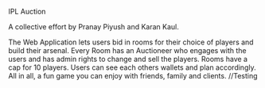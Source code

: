 IPL Auction

A collective effort by Pranay Piyush and Karan Kaul.

The Web Application lets users bid in rooms for their choice of players and build their arsenal. Every Room has an Auctioneer who engages with the users and has admin rights to change and sell the players. Rooms have a cap for 10 players. Users can see each others wallets and plan accordingly. All in all, a fun game you can enjoy with friends, family and clients.
//Testing
